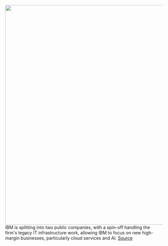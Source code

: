 <img src='https://cdn.vox-cdn.com/thumbor/P2XLZDdXCNKJzEEkAy_k7Cd6PNY=/0x0:6711x3239/1200x800/filters:focal(2820x1084:3892x2156)/cdn.vox-cdn.com/uploads/chorus_image/image/67606093/1254279163.jpg.0.jpg' width='700px' /><br/>
IBM is splitting into two public companies, with a spin-off handling the firm's legacy IT infrastructure work, allowing IBM to focus on new high-margin businesses, particularly cloud services and AI.
<a href='https://www.theverge.com/2020/10/9/21508974/ibm-split-into-two-companies-newco-hybrid-cloud-legacy-it'> Source <a/>